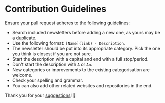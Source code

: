 # Contribution Guidelines
Ensure your pull request adheres to the following guidelines:
- Search included newsletters before adding a new one, as yours may be a duplicate.
- Use the following format: `[Name](link) - Description.`
- The newsletter should be put into its appropriate category. Pick the one you think is closest if you are not sure.
- Start the description with a capital and end with a full stop/period.
- Don't start the description with `A` or `An`.
- New categories or improvements to the existing categorisation are welcome.
- Check your spelling and grammar.
- You can also add other related websites and repositories in the end.

Thank you for your [suggestions](https://github.com/learn-anything/newsletters/edit/master/readme.md)! 💜